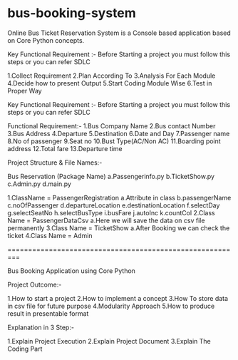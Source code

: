 # bus-booking-system
Online Bus Ticket Reservation System is a Console based application based on Core Python concepts.


Key Functional Requirement :-
Before Starting a project you must follow this steps or you can refer SDLC

1.Collect Requirement 
2.Plan According To 
3.Analysis For Each Module
4.Decide how to present Output
5.Start Coding Module Wise
6.Test in Proper Way


Key Functional Requirement :-
Before Starting a project you must follow this steps or you can refer SDLC

Functional Requirement:-
1.Bus Company Name
2.Bus contact Number
3.Bus Address
4.Departure
5.Destination
6.Date and Day
7.Passenger name
8.No of passenger
9.Seat no
10.Bust Type(AC/Non AC)
11.Boarding point address
12.Total fare
13.Departure time


Project Structure & File Names:-

Bus Reservation (Package Name)
a.Passengerinfo.py
b.TicketShow.py
c.Admin.py
d.main.py

1.ClassName = PassengerRegistration
a.Attribute in class
b.passengerName
c.noOfPassenger
d.departureLocation
e.destinationLocation
f.selectDay
g.selectSeatNo
h.selectBusType
i.busFare
j.autoInc
k.countCol
2.Class Name = PassengerDataCsv
a.Here we will save the data on csv file permanently
3.Class Name = TicketShow
a.After Booking we can check the ticket
4.Class Name = Admin

=========================================================

                                
Bus Booking Application using Core Python

Project Outcome:-

1.How to start a project
2.How to implement a concept
3.How To store data in csv file for future purpose
4.Modularity Approach
5.How to produce result in presentable format 

Explanation in 3 Step:-

1.Explain Project Execution
2.Explain Project Document 
3.Explain The Coding Part
